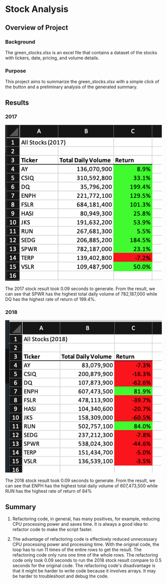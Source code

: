 # Stock Analysis

## Overview of Project

### Background

The green_stocks.xlsx is an excel file that contains a dataset of the stocks with tickers, date, pricing, and volume details. 

### Purpose

This project aims to summarize the green_stocks.xlsx with a simple click of the button and a preliminary analysis of the generated summary.

## Results

### 2017

![alt text](https://github.com/yyl217/stock-analysis/blob/main/result_2017.png?raw=true)

The 2017 stock result took 0.09 seconds to generate. From the result, we can see that SPWR has the highest total daily volume of 782,187,000 while DQ has the highest rate of return of 199.4%.

### 2018

![alt text](https://github.com/yyl217/stock-analysis/blob/main/result_2018.png?raw=true)

The 2018 stock result took 0.09 seconds to generate. From the result, we can see that ENPH has the highest total daily volume of 607,473,500 while RUN has the highest rate of return of 84%

## Summary


1. Refactoring code, in general, has many positives, for example, reducing CPU processing power and saves time. It is always a good idea to refactor code to make the script faster.

2. The advantage of refactoring code is effectively reduced unnecessary CPU processing power and processing time. With the original code, the loop has to run 11 times of the entire rows to get the result. The refactoring code only runs one time of the whole rows. The refactoring code only took 0.09 seconds to run the 2018 stock result compare to 0.5 seconds for the original code. The refactoring code's disadvantage is that it might be harder to write code because it involves arrays. It may be harder to troubleshoot and debug the code.